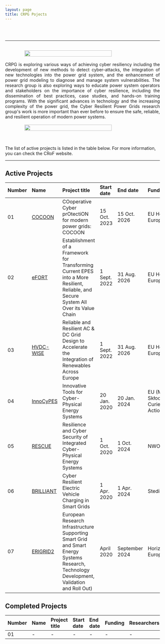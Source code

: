 ```yaml
---
layout: page
title: CRPG Pojects
---
```


<br/>
<br/>
<hr>

<br/>


<div style="display: flex; justify-content: center; align-items: center;">
    <img src="{{ site.url }}{{ site.baseurl }}/img/Project-page.jpg" width="75%" height="75%">
</div>



<br/>

<div style="text-align: justify"> CRPG is exploring various ways of achieving cyber resiliency including the development of new methods to detect cyber-attacks, the integration of new technologies into the power grid system, and the enhancement of power grid modeling to diagnose and manage system vulnerabilities. The research group is also exploring ways to educate power system operators and stakeholders on the importance of cyber resilience, including the dissemination of best practices, case studies, and hands-on training programs. With the significant advances in technology and the increasing complexity of the power grid, the Cyber Resilient Power Grids research group's work is more important than ever before to ensure the safe, reliable, and resilient operation of modern power systems. </div>


<br/>

<div style="display: flex; justify-content: center; align-items: center;">
    <img src="{{ site.url }}{{ site.baseurl }}/img/Projects.jpg" width="75%" height="75%">
</div>

<br/>
<br/>

The list of active projects is listed in the table below. For more information, you can check the CRoF website.


<hr>

## Active Projects

|Number | Name | Project title | Start date | End date | Funding | Researchers |
|:--- | :--- | :----------------------------------------------------- |:--------|:-------|:---------|:------------|
|01 | [COCOON]() | COoperative Cyber prOtectiON for modern power grids: COCOON |15 Oct. 2023 | 15 Oct. 2026 | EU Horizon Europe 2022 | Himanshu Goyel |
|02 | [eFORT](https://efort-project.eu/) | Establishment of a Framework for Transforming Current EPES into a More Resilient, Reliable, and Secure System All Over its Value Chain| 1 Sept. 2022 | 31 Aug. 2026 | EU Horizon Europe 2021 | - |
|03 | [HVDC-WISE](https://hvdc-wise.eu/) |Reliable and Resilient AC & DC Grid Design to Accelerate the Integration of Renewables Across Europe | 1 Sept. 2022 | 31 Aug. 2026 | EU Horizon Europe 2021 | Mohsen Jorjani, Alfan Presekal |
|04 | [InnoCyPES](https://innocypes.eu/)| Innovative Tools for Cyber-Physical Energy Systems| 20 Jan. 2020 | 20 Jan. 2024 | EU (Marie Skłodowska-Curie Actions) | Nicola Cibin |
|05 | [RESCUE](https://www.4tu.nl/resilience/news-and-events/news/RESCUE-project-granted/) | Resilience and Cyber Security of Integrated Cyber-Physical Energy Systems | 1 Oct. 2020 | 1 Oct. 2024 | NWO | Ioannis Semertzis |
|06 | [BRILLIANT](https://www.stedin.net/werken-bij/genoeg-te-vertellen/sjors-vlogt-deel-3) | Cyber Resilient Electric Vehicle Charging in Smart Grids | 1 Apr. 2020 | 1 Apr. 2024 | Stedin | Sjors Hijgenaar |
|07 | [ERIGRID2](https://erigrid2.eu/#/) | European Research Infrastructure Supporting Smart Grid and Smart Energy Systems Research, Technology Development, Validation and Roll Out) | April 2020 | September 2024 | Horizon Europe 2020| V. Subramaniam Rajkumar |



## Completed Projects

|Number | Name | Project title | Start date | End date | Funding | Researchers |
|:--- | :--- | :----------------------------------------------------- |:--------|:-------|:---------|:------------|
|01 | - | - | - |  - |  - | - |
